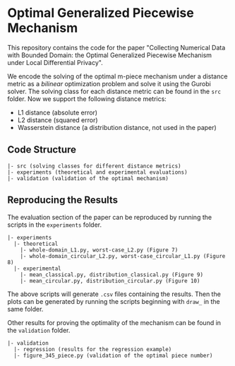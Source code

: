 # Optimal Generalized Piecewise Mechanism

This repository contains the code for the paper "Collecting Numerical Data with Bounded Domain:
the Optimal Generalized Piecewise Mechanism under Local Differential Privacy". 


We encode the solving of the optimal m-piece mechanism under a distance metric as a *bilinear* optimization problem 
and solve it using the Gurobi solver.
The solving class for each distance metric can be found in the `src` folder.
Now we support the following distance metrics:
- L1 distance (absolute error)
- L2 distance (squared error)
- Wasserstein distance (a distribution distance, not used in the paper)

## Code Structure

```
|- src (solving classes for different distance metrics)
|- experiments (theoretical and experimental evaluations)
|- validation (validation of the optimal mechanism)
```

## Reproducing the Results

The evaluation section of the paper can be reproduced by running the scripts in the `experiments` folder.

```
|- experiments
  |- theoretical
    |- whole-domain_L1.py, worst-case_L2.py (Figure 7)
    |- whole-domain_circular_L2.py, worst-case_circular_L1.py (Figure 8)
  |- experimental
    |- mean_classical.py, distribution_classical.py (Figure 9)
    |- mean_circular.py, distribution_circular.py (Figure 10)
```

The above scripts will generate `.csv` files containing the results.
Then the plots can be generated by running the scripts beginning with `draw_` in the same folder.

Other results for proving the optimality of the mechanism can be found in the `validation` folder.

```
|- validation
  |- regression (results for the regression example)
  |- figure_345_piece.py (validation of the optimal piece number)
```
